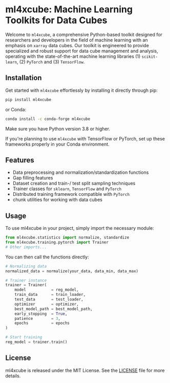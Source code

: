 # ml4xcube: Machine Learning Toolkits for Data Cubes

Welcome to `ml4xcube`, a comprehensive Python-based toolkit designed for researchers and developers in the field of machine learning with an emphasis on `xarray` data cubes. Our toolkit is engineered to provide specialized and robust support for data cube management and analysis, operating with the state-of-the-art machine learning libraries (1) `scikit-learn`, (2) `PyTorch` and (3) `TensorFlow`. 

## Installation

Get started with `ml4xcube` effortlessly by installing it directly through pip:
```bash
pip install ml4xcube
```
or Conda:
```bash
conda install -c conda-forge ml4xcube
```

Make sure you have Python version 3.8 or higher.

If you're planning to use `ml4xcube` with TensorFlow or PyTorch, set up these frameworks properly in your Conda environment. 

## Features

- Data preprocessing and normalization/standardization functions
- Gap filling features
- Dataset creation and train-/ test split sampling techniques
- Trainer classes for `sklearn`, `TensorFlow` and `PyTorch`
- Distributed training framework compatible with `PyTorch`
- chunk utilities for working with data cubes

## Usage

To use ml4xcube in your project, simply import the necessary module:

```python
from ml4xcube.statistics import normalize, standardize
from ml4xcube.training.pytorch import Trainer
# Other imports...
```

You can then call the functions directly:

```python
# Normalizing data
normalized_data = normalize(your_data, data_min, data_max)

# Trainer instance
trainer = Trainer(
    model           = reg_model,
    train_data      = train_loader,
    test_data       = test_loader,
    optimizer       = optimizer,
    best_model_path = best_model_path,
    early_stopping  = True,
    patience        = 3,
    epochs          = epochs
)

# Start training
reg_model = trainer.train()
```

## License

ml4xcube is released under the MIT License. See the [LICENSE](https://github.com/deepesdl/ML-Toolkits/blob/master/LICENSE) file for more details.
